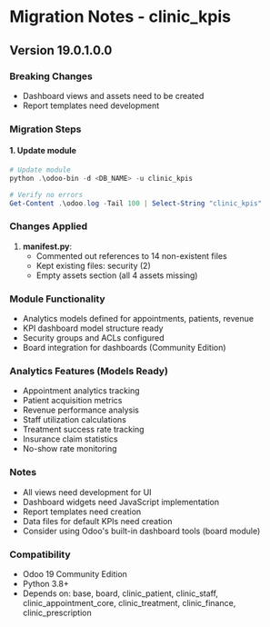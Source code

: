 # Migration Notes - clinic_kpis

## Version 19.0.1.0.0

### Breaking Changes
- Dashboard views and assets need to be created
- Report templates need development

### Migration Steps

#### 1. Update module
```powershell
# Update module
python .\odoo-bin -d <DB_NAME> -u clinic_kpis

# Verify no errors
Get-Content .\odoo.log -Tail 100 | Select-String "clinic_kpis"
```

### Changes Applied
1. **__manifest__.py**:
   - Commented out references to 14 non-existent files
   - Kept existing files: security (2)
   - Empty assets section (all 4 assets missing)

### Module Functionality
- Analytics models defined for appointments, patients, revenue
- KPI dashboard model structure ready
- Security groups and ACLs configured
- Board integration for dashboards (Community Edition)

### Analytics Features (Models Ready)
- Appointment analytics tracking
- Patient acquisition metrics
- Revenue performance analysis
- Staff utilization calculations
- Treatment success rate tracking
- Insurance claim statistics
- No-show rate monitoring

### Notes
- All views need development for UI
- Dashboard widgets need JavaScript implementation
- Report templates need creation
- Data files for default KPIs need creation
- Consider using Odoo's built-in dashboard tools (board module)

### Compatibility
- Odoo 19 Community Edition
- Python 3.8+
- Depends on: base, board, clinic_patient, clinic_staff, clinic_appointment_core, clinic_treatment, clinic_finance, clinic_prescription